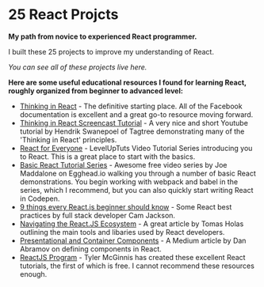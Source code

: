 # 25 React Projcts

**My path from novice to experienced React programmer.**

I built these 25 projects to improve my understanding of React.

*You can see all of these projects live here.*

**Here are some useful educational resources I found for learning React, roughly organized from beginner to advanced level:**

* [Thinking in React](https://facebook.github.io/react/docs/thinking-in-react.html) - The definitive starting place. All of the Facebook documentation is excellent and a great go-to resource moving forward.
* [Thinking in React Screencast Tutorial](https://www.youtube.com/watch?v=mFEoarLnnqM) - A very nice and short Youtube tutorial by Hendrik Swanepoel of Tagtree demonstrating many of the 'Thinking in React' principles.
* [React for Everyone](https://www.youtube.com/playlist?list=PLLnpHn493BHFfs3Uj5tvx17mXk4B4ws4p) - LevelUpTuts Video Tutorial Series introducing you to React. This is a great place to start with the basics.
* [Basic React Tutorial Series](https://egghead.io/courses/react-fundamentals) - Awesome free video series by Joe Maddalone on Egghead.io walking you through a number of basic React demonstrations. You begin working with webpack and babel in the series, which I recommend, but you can also quickly start writing React in Codepen.
* [9 things every React.js beginner should know](https://camjackson.net/post/9-things-every-reactjs-beginner-should-know) - Some React best practices by full stack developer Cam Jackson.
* [Navigating the React.JS Ecosystem](https://www.toptal.com/react/navigating-the-react-ecosystem) - A great article by Tomas Holas outlining the main tools and libaries used by React developers.
* [Presentational and Container Components](https://medium.com/@dan_abramov/smart-and-dumb-components-7ca2f9a7c7d0#.rit45x4yv) - A Medium article by Dan Abramov on defining components in React.
* [ReactJS Program](http://www.reactjsprogram.com/) - Tyler McGinnis has created these excellent React tutorials, the first of which is free. I cannot recommend these resources enough.
